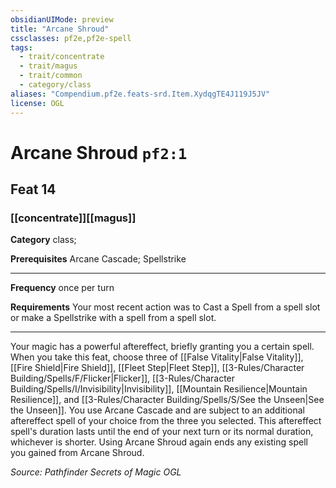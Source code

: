 ```yaml
---
obsidianUIMode: preview
title: "Arcane Shroud"
cssclasses: pf2e,pf2e-spell
tags:
  - trait/concentrate
  - trait/magus
  - trait/common
  - category/class
aliases: "Compendium.pf2e.feats-srd.Item.XydqgTE4J119J5JV"
license: OGL
---
```

# Arcane Shroud `pf2:1`
## Feat 14
### [[concentrate]][[magus]]

**Category** class; 



**Prerequisites** Arcane Cascade; Spellstrike
* * *
**Frequency** once per turn

**Requirements** Your most recent action was to Cast a Spell from a spell slot or make a Spellstrike with a spell from a spell slot.

* * *

Your magic has a powerful aftereffect, briefly granting you a certain spell. When you take this feat, choose three of [[False Vitality|False Vitality]], [[Fire Shield|Fire Shield]], [[Fleet Step|Fleet Step]], [[3-Rules/Character Building/Spells/F/Flicker|Flicker]], [[3-Rules/Character Building/Spells/I/Invisibility|Invisibility]], [[Mountain Resilience|Mountain Resilience]], and [[3-Rules/Character Building/Spells/S/See the Unseen|See the Unseen]]. You use Arcane Cascade and are subject to an additional aftereffect spell of your choice from the three you selected. This aftereffect spell's duration lasts until the end of your next turn or its normal duration, whichever is shorter. Using Arcane Shroud again ends any existing spell you gained from Arcane Shroud.

*Source: Pathfinder Secrets of Magic*
*OGL*